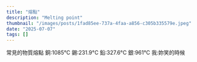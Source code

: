 ```yaml
---
title: "熔點"
description: "Melting point"
thumbnail: "/images/posts/1fad85ee-737a-4faa-a856-c305b335579e.jpeg"
date: "2025-07-07"
tags: []
---
```


常見的物質熔點
銅:1085°C
錫:231.9°C
鉛:327.6°C
銀:961°C
我:妳笑的時候

